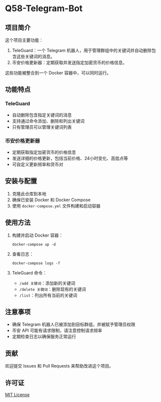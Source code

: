 # Q58-Telegram-Bot

## 项目简介

这个项目主要功能：

1. TeleGuard：一个 Telegram 机器人，用于管理群组中的关键词并自动删除包含这些关键词的消息。
2. 币安价格更新器：定期获取并发送指定加密货币的价格信息。

这些功能被整合到一个 Docker 容器中，可以同时运行。

## 功能特点

### TeleGuard
- 自动删除包含指定关键词的消息
- 支持通过命令添加、删除和列出关键词
- 只有管理员可以管理关键词列表

### 币安价格更新器
- 定期获取指定加密货币的价格信息
- 发送详细的价格更新，包括当前价格、24小时变化、高低点等
- 可自定义更新频率和货币对

## 安装与配置

1. 克隆此仓库到本地
2. 确保已安装 Docker 和 Docker Compose
3. 使用 `docker-compose.yml` 文件构建和启动容器

## 使用方法

1. 构建并启动 Docker 容器：
   ```
   docker-compose up -d 
   ```

2. 查看日志：
   ```
   docker-compose logs -f
   ```

3. TeleGuard 命令：
   - `/add 关键词`：添加新的关键词
   - `/delete 关键词`：删除现有的关键词
   - `/list`：列出所有当前的关键词

## 注意事项

- 确保 Telegram 机器人已被添加到目标群组，并被赋予管理员权限
- 币安 API 可能有请求限制，请注意控制请求频率
- 定期检查日志以确保服务正常运行

## 贡献

欢迎提交 Issues 和 Pull Requests 来帮助改进这个项目。

## 许可证

[MIT License](LICENSE)